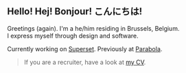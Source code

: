## Hello! Hej! Bonjour! こんにちは!

Greetings (again). I'm a he/him residing in Brussels, Belgium.  
I express myself through design and software.  

Currently working on [Superset](https://superset.be). Previously at [Parabola](https://archive.ph/2hNft).

> If you are a recruiter, have a look at [my CV](https://cv.breitburg.com/).
